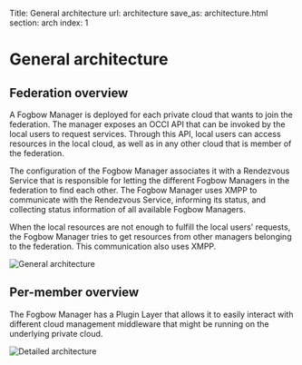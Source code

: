 Title: General architecture
url: architecture
save_as: architecture.html
section: arch
index: 1

# General architecture

## Federation overview

A Fogbow Manager is deployed for each private cloud that wants to join the federation. The manager exposes an OCCI API that can be invoked by the local users to request services. Through this API, local users can access resources in the local cloud, as well as in any other cloud that is member of the federation.

The configuration of the Fogbow Manager associates it with a Rendezvous Service that is responsible for letting the different Fogbow Managers in the federation to find each other. The Fogbow Manager uses XMPP to communicate with the Rendezvous Service, informing its status, and collecting status information of all available Fogbow Managers.

When the local resources are not enough to fulfill the local users' requests, the Fogbow Manager tries to get resources from other managers belonging to the federation. This communication also uses XMPP.

![General architecture]({filename}/images/fogbow-arch-general.png)

## Per-member overview

The Fogbow Manager has a Plugin Layer that allows it to easily interact with different cloud management middleware that might be running on the underlying private cloud.

![Detailed architecture]({filename}/images/fogbow-arch-detailed.png)
